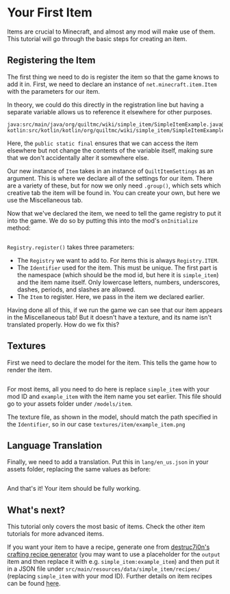 # Your First Item
Items are crucial to Minecraft, and almost any mod will make use of them. This tutorial will go through the basic steps for creating an item.

## Registering the Item
The first thing we need to do is register the item so that the game knows to add it in. First, we need to declare an instance of `net.minecraft.item.Item` with the parameters for our item.

In theory, we could do this directly in the registration line but having a separate variable allows us to reference it elsewhere for other purposes.

```tabbed-files
java:src/main/java/org/quiltmc/wiki/simple_item/SimpleItemExample.java@Declaration
kotlin:src/kotlin/kotlin/org/quiltmc/wiki/simple_item/SimpleItemExample.kt@Declaration
```

Here, the `public static final` ensures that we can access the item elsewhere but not change the contents of the variable itself, making sure that we don't accidentally alter it somewhere else.

Our new instance of `Item` takes in an instance of `QuiltItemSettings` as an argument. This is where we declare all of the settings for our item. There are a variety of these, but for now we only need `.group()`, which sets which creative tab the item will be found in. You can create your own, but here we use the Miscellaneous tab.

Now that we've declared the item, we need to tell the game registry to put it into the game. We do so by putting this into the mod's `onInitialize` method:

```file:src/main/java/org/quiltmc/wiki/simple_item/SimpleItemExample.java@Registration
```

`Registry.register()` takes three parameters:

- The `Registry` we want to add to. For items this is always `Registry.ITEM`.
- The `Identifier` used for the item. This must be unique. The first part is the namespace (which should be the mod id, but here it is `simple_item`) and the item name itself. Only lowercase letters, numbers, underscores, dashes, periods, and slashes are allowed.
- The `Item` to register. Here, we pass in the item we declared earlier.

Having done all of this, if we run the game we can see that our item appears in the Miscellaneous tab! But it doesn't have a texture, and its name isn't translated properly. How do we fix this?

## Textures
First we need to declare the model for the item. This tells the game how to render the item.

```file:src/main/resources/assets/simple_item/models/item/example_item.json
```

For most items, all you need to do here is replace `simple_item` with your mod ID and `example_item` with the item name you set earlier. This file should go to your assets folder under `/models/item`.

The texture file, as shown in the model, should match the path specified in the `Identifier`, so in our case `textures/item/example_item.png`

## Language Translation

Finally, we need to add a translation. Put this in `lang/en_us.json` in your assets folder, replacing the same values as before:

```file:src/main/resources/assets/simple_item/lang/en_us.json
```

And that's it! Your item should be fully working.


## What's next?
This tutorial only covers the most basic of items. Check the other item tutorials for more advanced items.

If you want your item to have a recipe, generate one from [destruc7i0n's crafting recipe generator](https://crafting.thedestruc7i0n.ca/) (you may want to use a placeholder for the `output` item and then replace it with e.g. `simple_item:example_item`) and then put it in a JSON file under `src/main/resources/data/simple_item/recipes/` (replacing `simple_item` with your mod ID). Further details on item recipes can be found <abbr title="This documentation is not done yet, but it will be soon!">here</abbr>.
